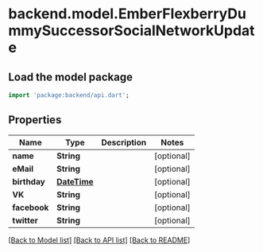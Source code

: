 # backend.model.EmberFlexberryDummySuccessorSocialNetworkUpdate

## Load the model package
```dart
import 'package:backend/api.dart';
```

## Properties
Name | Type | Description | Notes
------------ | ------------- | ------------- | -------------
**name** | **String** |  | [optional] 
**eMail** | **String** |  | [optional] 
**birthday** | [**DateTime**](DateTime.md) |  | [optional] 
**VK** | **String** |  | [optional] 
**facebook** | **String** |  | [optional] 
**twitter** | **String** |  | [optional] 

[[Back to Model list]](../README.md#documentation-for-models) [[Back to API list]](../README.md#documentation-for-api-endpoints) [[Back to README]](../README.md)


